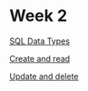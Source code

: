 # Week 2

[SQL Data Types](Week%202%203b49a977804446148ff91d826781f1ca/SQL%20Data%20Types%20806a31171e054fe2a6c467074f6b8c1f.md)

[Create and read](Week%202%203b49a977804446148ff91d826781f1ca/Create%20and%20read%20ab4b60a9a73d4fae8b1d150589bbd99b.md)

[Update and delete](Week%202%203b49a977804446148ff91d826781f1ca/Update%20and%20delete%20327fda7091204b798495a26160d4a528.md)